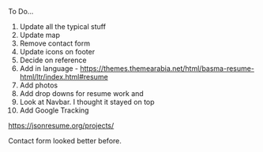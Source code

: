 To Do...

1. Update all the typical stuff
2. Update map
3. Remove contact form
4. Update icons on footer
5. Decide on reference
6. Add in language - https://themes.themearabia.net/html/basma-resume-html/ltr/index.html#resume
7. Add photos
8. Add drop downs for resume work and
9. Look at Navbar. I thought it stayed on top
10. Add Google Tracking

https://jsonresume.org/projects/

Contact form looked better before. 

